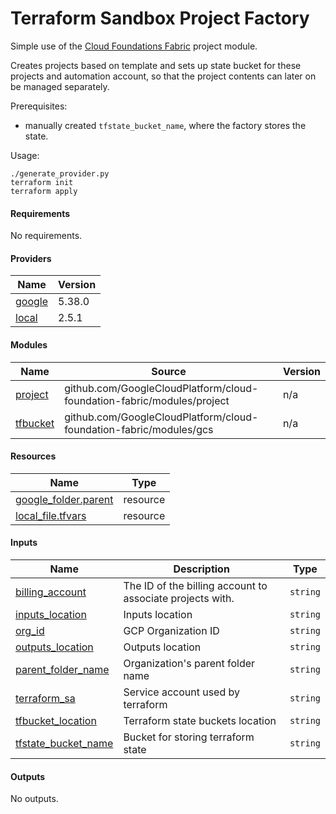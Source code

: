 <!-- BEGIN_TF_DOCS -->
# Terraform Sandbox Project Factory

Simple use of the [Cloud Foundations Fabric](https://github.com/GoogleCloudPlatform/cloud-foundation-fabric/blob/master/modules/project/main.tf) project module.

Creates projects based on template and sets up state bucket for these projects and automation account, so that the project contents can later on be managed separately.

Prerequisites:
- manually created `tfstate_bucket_name`, where the factory stores the state.

Usage:
```
./generate_provider.py
terraform init
terraform apply
```

#### Requirements

No requirements.

#### Providers

| Name | Version |
|------|---------|
| <a name="provider_google"></a> [google](#provider_google) | 5.38.0 |
| <a name="provider_local"></a> [local](#provider_local) | 2.5.1 |

#### Modules

| Name | Source | Version |
|------|--------|---------|
| <a name="module_project"></a> [project](#module_project) | github.com/GoogleCloudPlatform/cloud-foundation-fabric/modules/project | n/a |
| <a name="module_tfbucket"></a> [tfbucket](#module_tfbucket) | github.com/GoogleCloudPlatform/cloud-foundation-fabric/modules/gcs | n/a |

#### Resources

| Name | Type |
|------|------|
| [google_folder.parent](https://registry.terraform.io/providers/hashicorp/google/latest/docs/resources/folder) | resource |
| [local_file.tfvars](https://registry.terraform.io/providers/hashicorp/local/latest/docs/resources/file) | resource |

#### Inputs

| Name | Description | Type |
|------|-------------|------|
| <a name="input_billing_account"></a> [billing_account](#input_billing_account) | The ID of the billing account to associate projects with. | `string` |
| <a name="input_inputs_location"></a> [inputs_location](#input_inputs_location) | Inputs location | `string` |
| <a name="input_org_id"></a> [org_id](#input_org_id) | GCP Organization ID | `string` |
| <a name="input_outputs_location"></a> [outputs_location](#input_outputs_location) | Outputs location | `string` |
| <a name="input_parent_folder_name"></a> [parent_folder_name](#input_parent_folder_name) | Organization's parent folder name | `string` |
| <a name="input_terraform_sa"></a> [terraform_sa](#input_terraform_sa) | Service account used by terraform | `string` |
| <a name="input_tfbucket_location"></a> [tfbucket_location](#input_tfbucket_location) | Terraform state buckets location | `string` |
| <a name="input_tfstate_bucket_name"></a> [tfstate_bucket_name](#input_tfstate_bucket_name) | Bucket for storing terraform state | `string` |

#### Outputs

No outputs.
<!-- END_TF_DOCS -->